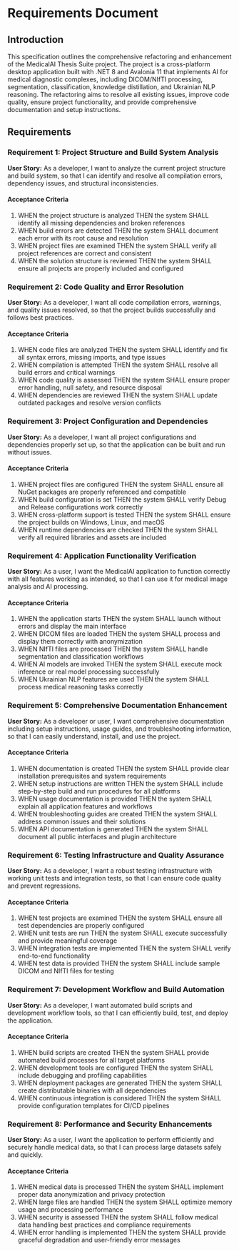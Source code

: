 # Requirements Document

## Introduction

This specification outlines the comprehensive refactoring and enhancement of the MedicalAI Thesis Suite project. The project is a cross-platform desktop application built with .NET 8 and Avalonia 11 that implements AI for medical diagnostic complexes, including DICOM/NIfTI processing, segmentation, classification, knowledge distillation, and Ukrainian NLP reasoning. The refactoring aims to resolve all existing issues, improve code quality, ensure project functionality, and provide comprehensive documentation and setup instructions.

## Requirements

### Requirement 1: Project Structure and Build System Analysis

**User Story:** As a developer, I want to analyze the current project structure and build system, so that I can identify and resolve all compilation errors, dependency issues, and structural inconsistencies.

#### Acceptance Criteria

1. WHEN the project structure is analyzed THEN the system SHALL identify all missing dependencies and broken references
2. WHEN build errors are detected THEN the system SHALL document each error with its root cause and resolution
3. WHEN project files are examined THEN the system SHALL verify all project references are correct and consistent
4. WHEN the solution structure is reviewed THEN the system SHALL ensure all projects are properly included and configured

### Requirement 2: Code Quality and Error Resolution

**User Story:** As a developer, I want all code compilation errors, warnings, and quality issues resolved, so that the project builds successfully and follows best practices.

#### Acceptance Criteria

1. WHEN code files are analyzed THEN the system SHALL identify and fix all syntax errors, missing imports, and type issues
2. WHEN compilation is attempted THEN the system SHALL resolve all build errors and critical warnings
3. WHEN code quality is assessed THEN the system SHALL ensure proper error handling, null safety, and resource disposal
4. WHEN dependencies are reviewed THEN the system SHALL update outdated packages and resolve version conflicts

### Requirement 3: Project Configuration and Dependencies

**User Story:** As a developer, I want all project configurations and dependencies properly set up, so that the application can be built and run without issues.

#### Acceptance Criteria

1. WHEN project files are configured THEN the system SHALL ensure all NuGet packages are properly referenced and compatible
2. WHEN build configuration is set THEN the system SHALL verify Debug and Release configurations work correctly
3. WHEN cross-platform support is tested THEN the system SHALL ensure the project builds on Windows, Linux, and macOS
4. WHEN runtime dependencies are checked THEN the system SHALL verify all required libraries and assets are included

### Requirement 4: Application Functionality Verification

**User Story:** As a user, I want the MedicalAI application to function correctly with all features working as intended, so that I can use it for medical image analysis and AI processing.

#### Acceptance Criteria

1. WHEN the application starts THEN the system SHALL launch without errors and display the main interface
2. WHEN DICOM files are loaded THEN the system SHALL process and display them correctly with anonymization
3. WHEN NIfTI files are processed THEN the system SHALL handle segmentation and classification workflows
4. WHEN AI models are invoked THEN the system SHALL execute mock inference or real model processing successfully
5. WHEN Ukrainian NLP features are used THEN the system SHALL process medical reasoning tasks correctly

### Requirement 5: Comprehensive Documentation Enhancement

**User Story:** As a developer or user, I want comprehensive documentation including setup instructions, usage guides, and troubleshooting information, so that I can easily understand, install, and use the project.

#### Acceptance Criteria

1. WHEN documentation is created THEN the system SHALL provide clear installation prerequisites and system requirements
2. WHEN setup instructions are written THEN the system SHALL include step-by-step build and run procedures for all platforms
3. WHEN usage documentation is provided THEN the system SHALL explain all application features and workflows
4. WHEN troubleshooting guides are created THEN the system SHALL address common issues and their solutions
5. WHEN API documentation is generated THEN the system SHALL document all public interfaces and plugin architecture

### Requirement 6: Testing Infrastructure and Quality Assurance

**User Story:** As a developer, I want a robust testing infrastructure with working unit tests and integration tests, so that I can ensure code quality and prevent regressions.

#### Acceptance Criteria

1. WHEN test projects are examined THEN the system SHALL ensure all test dependencies are properly configured
2. WHEN unit tests are run THEN the system SHALL execute successfully and provide meaningful coverage
3. WHEN integration tests are implemented THEN the system SHALL verify end-to-end functionality
4. WHEN test data is provided THEN the system SHALL include sample DICOM and NIfTI files for testing

### Requirement 7: Development Workflow and Build Automation

**User Story:** As a developer, I want automated build scripts and development workflow tools, so that I can efficiently build, test, and deploy the application.

#### Acceptance Criteria

1. WHEN build scripts are created THEN the system SHALL provide automated build processes for all target platforms
2. WHEN development tools are configured THEN the system SHALL include debugging and profiling capabilities
3. WHEN deployment packages are generated THEN the system SHALL create distributable binaries with all dependencies
4. WHEN continuous integration is considered THEN the system SHALL provide configuration templates for CI/CD pipelines

### Requirement 8: Performance and Security Enhancements

**User Story:** As a user, I want the application to perform efficiently and securely handle medical data, so that I can process large datasets safely and quickly.

#### Acceptance Criteria

1. WHEN medical data is processed THEN the system SHALL implement proper data anonymization and privacy protection
2. WHEN large files are handled THEN the system SHALL optimize memory usage and processing performance
3. WHEN security is assessed THEN the system SHALL follow medical data handling best practices and compliance requirements
4. WHEN error handling is implemented THEN the system SHALL provide graceful degradation and user-friendly error messages